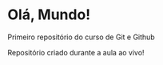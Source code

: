 # Olá, Mundo!
 Primeiro repositório do curso de Git e Github

 Repositório criado durante a aula ao vivo!
